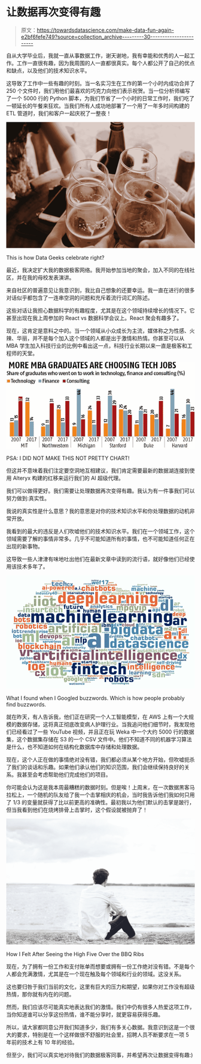 # 让数据再次变得有趣

> 原文：<https://towardsdatascience.com/make-data-fun-again-e2bf6fefe749?source=collection_archive---------30----------------------->

自从大学毕业后，我就一直从事数据工作，谢天谢地，我有幸能和优秀的人一起工作。工作一直很有趣，因为我周围的人一直都很真实。每个人都公开了自己的优点和缺点，以及他们的技术知识水平。

这导致了工作中一些有趣的时刻。当一名实习生在工作的第一个小时内成功合并了 250 个文件时，我们用他们最喜欢的巧克力向他们表示祝贺。当一位分析师编写了一个 5000 行的 Python 脚本，为我们节省了一个小时的日常工作时，我们吃了一顿延长的午餐来狂欢。当我们所有人成功地部署了一个用了一年多时间构建的 ETL 管道时，我们和客户一起庆祝了一整夜！

![](img/b2b2d229e3cbbcfd021f52f7d71d4ebb.png)

This is how Data Geeks celebrate right?

最近，我决定扩大我的数据极客网络。我开始参加当地的聚会，加入不同的在线社区，并在我的母校发表演讲。

来自社区的普遍意见让我意识到，我比自己想象的还要幸运。我一直在进行的很多对话似乎都包含了一连串空洞的问题和充斥着流行词汇的陈述。

这些对话让我担心数据科学的有趣程度，尤其是在这个领域持续增长的情况下。它甚至出现在我上周参加的 React vs 数据科学会议上。React 聚会有趣多了。

现在，这肯定是意料之中的。当一个领域从小众成长为主流，媒体称之为性感、火辣、华丽，并不是每个加入这个领域的人都是出于激情和热情。你甚至可以从 MBA 学生加入科技行业的比例中看出这一点，科技行业长期以来一直是极客和工程师的天堂。

![](img/9226d94fe588ab7de87447f2c20de0ab.png)

PSA: I DID NOT MAKE THIS NOT PRETTY CHART!

但这并不意味着我们注定要空洞地互相建议，我们肯定需要最新的数据湖连接到使用 Alteryx 构建的红移来运行我们的 AI 超级代理。

我们可以做得更好。我们需要让处理数据再次变得有趣。我认为有一件事我们可以努力做到:真实性。

我说的真实性是什么意思？我的意思是对你的技术知识水平和你处理数据的动机非常开放。

我看到的最大的违反是人们吹嘘他们的技术知识水平。我们在一个领域工作，这个领域需要了解的事情非常多。几乎不可能知道所有的事情，也不可能知道任何正在出现的新事物。

这导致一些人津津有味地吐出他们在最新文章中读到的流行语，就好像他们已经使用该技术多年了。

![](img/591b64b245ed4d650fd18dd2fe3de0fb.png)

What I found when I Googled buzzwords. Which is how people probably find buzzwords.

就在昨天，有人告诉我，他们正在研究一个人工智能模型，在 AWS 上有一个大规模的数据存储，这将真正彻底改变病人护理行业。当我追问他们细节时，我发现他们已经看过了一些 YouTube 视频，并且正在玩 Weka 中一个大约 5000 行的数据集，这个数据集存储在 S3 的一个 CSV 文件中。他们不知道不同的机器学习算法是什么，也不知道如何在结构化数据库中存储和处理数据。

现在，这个人正在做的事情绝对没有错，我们都必须从某个地方开始，但吹嘘扼杀了我们的谈话和乐趣。如果他们承认他们的知识范围，我们会继续保持良好的关系。我甚至会考虑帮助他们完成他们的项目。

你可能会认为这是我本周最糟糕的数据时刻。但是唉！上周末，在一次数据黑客马拉松上，一个随机的队友给了我一个击掌相庆的机会，当时我告诉他们我如何只用了 1/3 的变量就获得了比以前更高的准确性。最初我以为他们默认的击掌是跛行，但当我看到他们在烧烤排骨上击掌时，这个假设就被抛弃了！

![](img/09065f3c1e6adfa490ae8a2702e31fc1.png)

How I Felt After Seeing the High Five Over the BBQ Ribs

现在，为了拥有一份工作和支付账单而想要或拥有一份工作绝对没有错。不是每个人都会充满激情，尤其是在一个现在触及每个领域和行业的领域。这没关系。

这也要归咎于我们当前的文化，这里有巨大的压力和期望，如果你对工作没有超级热情，那你就有内在的问题。

然而，我们应该尽可能真实地表达我们的激情。我们中仍有很多人热爱这项工作，当你知道谁可以分享这份热情，谁不能分享时，就更容易获得乐趣。

所以，请大家都同意公开我们知道多少，我们有多关心数据。我意识到这是一个很大的要求，特别是在一个这样做很不舒服的社会里，招聘人员不断要求在一项 5 年前的技术上有 10 年的经验。

但至少，我们可以真实地对待我们的数据极客同事，并希望再次让数据变得有趣:)
